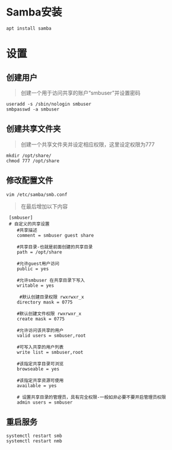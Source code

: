 # Samba安装
``` shell
apt install samba
```
#  设置
  ## 创建用户

  > 创建一个用于访问共享的账户“smbuser”并设置密码

```
useradd -s /sbin/nologin smbuser
smbpasswd -a smbuser
```
  ## 创建共享文件夹
> 创建一个共享文件夹并设定相应权限，这里设定权限为777 
```
mkdir /opt/share/
chmod 777 /opt/share
```
  ## 修改配置文件
 ```
vim /etc/samba/smb.conf
```
> 在最后增加以下内容
```
 [smbuser]
 # 自定义的共享设置 
    #共享描述
    comment = smbuser guest share 

    #共享目录-也就是前面创建的共享目录
    path = /opt/share

    #允许guest用户访问
    public = yes    

    #允许smbuser 在共享目录下写入
    writable = yes 

     #默认创建目录权限 rwxrwxr_x
    directory mask = 0775  

    #默认创建文件权限 rwxrwxr_x
    create mask = 0775 

    #允许访问该共享的用户
    valid users = smbuser,root  

    #可写入共享的用户列表
    write list = smbuser,root  

    #该指定共享目录可浏览
    browseable = yes   

    #该指定共享资源可使用
    available = yes     

    # 设置共享目录的管理员，具有完全权限-一般如非必要不要开启管理员权限
    admin users = smbuser
```
## 重启服务
```
systemctl restart smb
systemctl restart nmb
```
